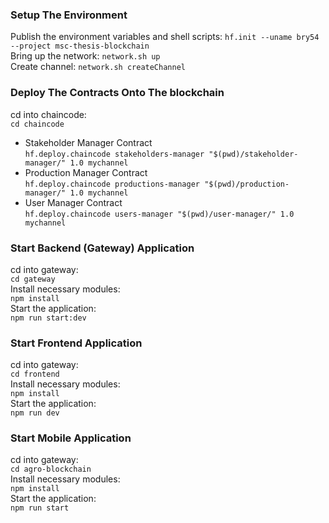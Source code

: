 ### Setup The Environment 
Publish the environment variables and shell scripts: `hf.init --uname bry54 --project msc-thesis-blockchain` <br>
Bring up the network: `network.sh up` <br>
Create channel: `network.sh createChannel` <br>

### Deploy The Contracts Onto The blockchain
cd into chaincode: <br> `cd chaincode` <br>
- Stakeholder Manager Contract <br>`hf.deploy.chaincode stakeholders-manager "$(pwd)/stakeholder-manager/" 1.0 mychannel` <br>
- Production Manager Contract <br>`hf.deploy.chaincode productions-manager "$(pwd)/production-manager/" 1.0 mychannel` <br>
- User Manager Contract <br>`hf.deploy.chaincode users-manager "$(pwd)/user-manager/" 1.0 mychannel` <br>

### Start Backend (Gateway) Application
cd into gateway: <br> `cd gateway`<br>
Install necessary modules: <br> `npm install` <br>
Start the application: <br> `npm run start:dev` <br>

### Start Frontend Application
cd into gateway: <br> `cd frontend`<br>
Install necessary modules: <br> `npm install` <br>
Start the application: <br> `npm run dev` <br>

### Start Mobile Application
cd into gateway: <br> `cd agro-blockchain`<br>
Install necessary modules: <br> `npm install` <br>
Start the application: <br> `npm run start` <br>
